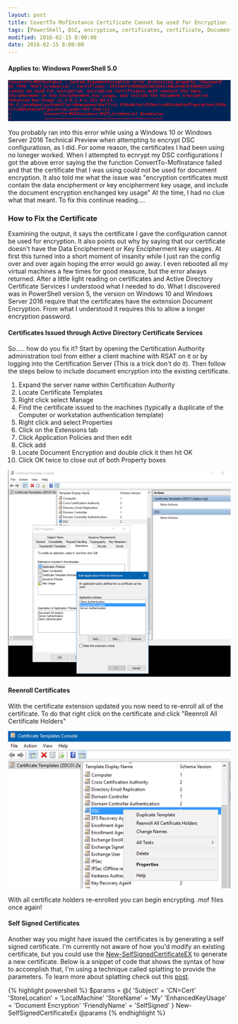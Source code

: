 ```yaml
---
layout: post
title: CovertTo MofInstance Certificate Cannot be used for Encryption
tags: [PowerShell, DSC, encryption, certificates, certificate, Document-Encryption, encipherment]
modified: 2016-02-15 8:00:00
date: 2016-02-15 8:00:00
---
```

#### Applies to: Windows PowerShell 5.0

![convertto-mofinstance-error](/images/posts/2016-2-15/convertto-mofinstance-error.png "convertto-mofinstance-error")

You probably ran into this error while using a Windows 10 or Windows Server 2016 Technical Preview when attempting to encrypt DSC configuratiosn, as I did. For some reason, the certificates I had been using no loneger worked. 
When I attempted to ecnrypt my DSC configurations I got the above error saying the the function ConvertTo-MofInstance failed and that the certificate that I was using could not be used
for document encryption. It also told me what the issue was "encryption certificates must contain the data encipherment or key encipherment key usage, and include the document encryption
enchanged key usage" At the time, I had no clue what that meant. To fix this continue reading....  

### How to Fix the Certificate

Examining the output, it says the certificate I gave the configuration cannot be used for encryption. It also points out why by 
saying that our certificate doesn't have the Data Encipherment or Key Encipherment key usages. At first this turned into a short 
moment of insanity while I just ran the config over and over again hoping the error would go away. I even rebooted all my virtual 
machines a few times for good measure, but the error always returned. After a little light reading on certificates and Active Directory 
Certificate Services I understood what I needed to do. What I discovered was in PowerShell version 5, the version on Windows 10 and Windows Server 2016
require that the certificates have the extension Document Encryption. From what I understood it requires this to allow a longer encryption password. 

#### Certificates Issued through Active Directory Certificate Services
So..... how do you fix it? Start by opening the Certification Authority administration tool from either a client machine with RSAT on it or by 
logging into the Certification Server (This is a trick don't do it). Then follow the steps below to include document encryption into the existing certificate.

1. Expand the server name within Certification Authority
2. Locate Certificate Templates
3. Right click select Manage
4. Find the certificate issued to the machines (typically a duplicate of the Computer or workstation authentication template)
5. Right click and select Properties
6. Click on the Extensions tab
7. Click Application Policies and then edit
8. Click add
9. Locate Document Encryption and double click it then hit OK
10. Click OK twice to close out of both Property boxes

![certextensions](/images/posts/2016-2-15/certextensions.png "certextensions")

#### Reenroll Certificates

With the certificate extension updated you now need to re-enroll all of the certificate. To do that right click on the certificate and click "Reenroll All Certificate Holders"

![reenroll](/images/posts/2016-2-15/reenroll.png "reenroll")

With all certificate holders re-enrolled you can begin encrypting .mof files once again!

#### Self Signed Certificates

Another way you might have issued the certificates is by generating a self signed certificate. I'm currently not aware of how you'd modify an existing certificate, but you could use the [New-SelfSignedCertificateEX](https://gallery.technet.microsoft.com/scriptcenter/Self-signed-certificate-5920a7c6)
to generate a new certificate. Below is a snippet of code that shows the syntax of how to accomplish that, I'm using a technique called splatting to provide the parameters. To learn more
about splatting check out this [post](https://duffney.github.io/Splatting-Parameters-Within-AdvancedFunctions).

{% highlight powershell %}
$params = @{
    'Subject' = 'CN=Cert'
    'StoreLocation' = 'LocalMachine'
    'StoreName' = 'My'
    'EnhancedKeyUsage' = 'Document Encryption'
    'FriendlyName' = 'SelfSigned'
}
New-SelfSignedCertificateEx @params
{% endhighlight %}
